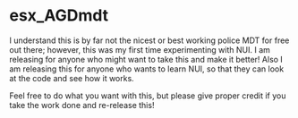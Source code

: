 # esx_AGDmdt
I understand this is by far not the nicest or best working police MDT for free out there; however, this was my first time experimenting with NUI. I am releasing for anyone who
might want to take this and make it better! Also I am releasing this for anyone who wants to learn NUI, so that they can look at the code and see how it works.

Feel free to do what you want with this, but please give proper credit if you take the work done and re-release this!
